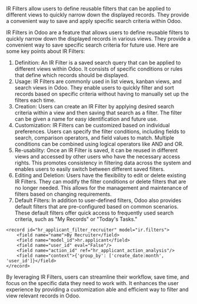 IR Filters allow users to define reusable filters that can be applied to different views to quickly narrow down the displayed records. They provide a convenient way to save and apply specific search criteria within Odoo.

IR Filters in Odoo are a feature that allows users to define reusable filters to quickly narrow down the displayed records in various views. They provide a convenient way to save specific search criteria for future use. Here are some key points about IR Filters:

1. Definition: An IR Filter is a saved search query that can be applied to different views within Odoo. It consists of specific conditions or rules that define which records should be displayed.    
2. Usage: IR Filters are commonly used in list views, kanban views, and search views in Odoo. They enable users to quickly filter and sort records based on specific criteria without having to manually set up the filters each time.    
3. Creation: Users can create an IR Filter by applying desired search criteria within a view and then saving that search as a filter. The filter can be given a name for easy identification and future use.    
4. Customization: IR Filters can be customized based on individual preferences. Users can specify the filter conditions, including fields to search, comparison operators, and field values to match. Multiple conditions can be combined using logical operators like AND and OR.    
5. Re-usability: Once an IR Filter is saved, it can be reused in different views and accessed by other users who have the necessary access rights. This promotes consistency in filtering data across the system and enables users to easily switch between different saved filters.    
6. Editing and Deletion: Users have the flexibility to edit or delete existing IR Filters. They can modify the filter conditions or delete filters that are no longer needed. This allows for the management and maintenance of filters based on changing requirements.    
7. Default Filters: In addition to user-defined filters, Odoo also provides default filters that are pre-configured based on common scenarios. These default filters offer quick access to frequently used search criteria, such as "My Records" or "Today's Tasks."    
```
<record id="hr_applicant_filter_recruiter" model="ir.filters">
	<field name="name">By Recruiter</field>	
	<field name="model_id">hr.applicant</field>	
	<field name="user_id" eval="False"/>	
	<field name="action_id" ref="hr_applicant_action_analysis"/>	
	<field name="context">{'group_by': ['create_date:month', 'user_id']}</field>
</record>
```
By leveraging IR Filters, users can streamline their workflow, save time, and focus on the specific data they need to work with. It enhances the user experience by providing a customization able and efficient way to filter and view relevant records in Odoo.